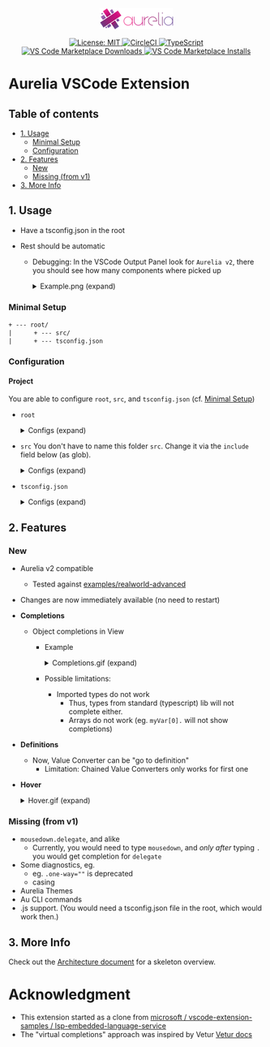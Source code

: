 <p align="center">
  <a href="https://aurelia.io/" target="_blank">
    <img alt="Aurelia" src="./images/aurelia-logo.png">
  </a>
</p>

<p align="center">
  <a href="https://opensource.org/licenses/MIT">
  <img alt="License: MIT" src="https://img.shields.io/badge/License-MIT-yellow.png">
  </a>
  <a href="https://app.circleci.com/pipelines/github/aurelia/vscode-extension">
  <img alt="CircleCI" src="https://circleci.com/gh/aurelia/aurelia.png?style=shield">
  </a>
  <a href="http://www.typescriptlang.org/">
  <img alt="TypeScript" src="https://img.shields.io/badge/%3C%2F%3E-TypeScript-%230074c1.png">
  </a>
  <a href="https://marketplace.visualstudio.com/items?itemName=AureliaEffect.aurelia">
    <img alt="VS Code Marketplace Downloads" src="https://img.shields.io/visual-studio-marketplace/d/AureliaEffect.aurelia">
  </a>
  <a href="https://marketplace.visualstudio.com/items?itemName=AureliaEffect.aurelia">
    <img alt="VS Code Marketplace Installs" src="https://img.shields.io/visual-studio-marketplace/i/AureliaEffect.aurelia">
  </a>
</p>

# Aurelia VSCode Extension

## Table of contents

- [1. Usage](#1-usage)
  - [Minimal Setup](#minimal-setup)
  - [Configuration](#configuration)
- [2. Features](#2-features)
  - [New](#new)
  - [Missing (from v1)](#missing-from-v1)
- [3. More Info](#3-more-info)

## 1. Usage

- Have a tsconfig.json in the root
- Rest should be automatic

  - Debugging: In the VSCode Output Panel look for `Aurelia v2`, there you should see how many components where picked up

    <details>
      <summary>Example.png (expand)</summary>

    ![image](https://user-images.githubusercontent.com/30693990/109438150-e689c080-7a28-11eb-99c5-b9a744862642.png)
    </details>

### Minimal Setup

```
+ --- root/
|      + --- src/
|      + --- tsconfig.json
```

### Configuration

#### Project

You are able to configure `root`, `src`, and `tsconfig.json` (cf. [Minimal Setup](#minimal-setup))

- `root`

  <details>
    <summary>Configs (expand)</summary>

  ```json
    "aurelia.aureliaProject": {
      "rootDirectory": {
        "type": "string",
        "description": "Provide a custom directory for the root."
      }
    },
  ```

  </details>

- `src`
  You don't have to name this folder `src`.
  Change it via the `include` field below (as glob).

    <details>
      <summary>Configs (expand)</summary>

      ```json
        "aurelia.aureliaProject": {
          "include": {
            "type": "array",
            "description": "Includes for your Aurelia Project",
            "default": ["src"]
          },
          "exclude": {
            "type": "array",
            "description": "Exlcudes for your Aurelia Project",
            "default": [
              "**/node_modules",
              "aurelia_project",
              "**/out",
              "**/build",
              "**/dist"
            ]
          }
        },
      ```

    </details>

- `tsconfig.json`

  <details>
    <summary>Configs (expand)</summary>

  ```json
    "aurelia.pathToTsConfig": {
      "type": "string",
      "description": "Provide an absolute path to a tsconfig.json"
    }
  ```

  </details>

## 2. Features

### New

- Aurelia v2 compatible
  - Tested against [examples/realworld-advanced](https://github.com/aurelia/aurelia/tree/master/examples/realworld-advanced)
- Changes are now immediately available (no need to restart)
- **Completions**

  - Object completions in View

    - Example
      <details>
        <summary>Completions.gif (expand)</summary>

      ![completions.gif](/images/completions.gif "hello")
      </details>

    - Possible limitations:
      - Imported types do not work
        - Thus, types from standard (typescript) lib will not complete either.
        - Arrays do not work (eg. `myVar[0].` will not show completions)

- **Definitions**
  - Now, Value Converter can be "go to definition"
    - Limitation: Chained Value Converters only works for first one
- **Hover**

  <details>
  <summary>Hover.gif (expand)</summary>
  <p>

  ![au-hover-5](/images/hover.gif)

  </p>
  </details>

### Missing (from v1)

- `mousedown.delegate`, and alike
  - Currently, you would need to type `mousedown`, and _only after_ typing `.` you would get completion for `delegate`
- Some diagnostics, eg.
  - eg. `.one-way=""` is deprecated
  - casing
- Aurelia Themes
- Au CLI commands
- .js support. (You would need a tsconfig.json file in the root, which would work then.)

## 3. More Info

Check out the [Architecture document](docs/architechture.md#5-architecturepng) for a skeleton overview.

# Acknowledgment

- This extension started as a clone from [microsoft / vscode-extension-samples / lsp-embedded-language-service](https://github.com/microsoft/vscode-extension-samples/tree/main/lsp-embedded-language-service)
- The "virtual completions" approach was inspired by Vetur [Vetur docs](https://vuejs.github.io/vetur/guide/interpolation.html#generic-language-features)
